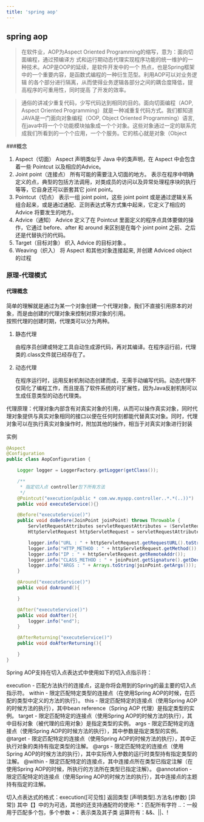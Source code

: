 ```yaml
---
title: 'spring aop'
---
```


## spring aop
> 在软件业，AOP为Aspect Oriented Programming的缩写，意为：面向切面编程，通过预编译方
式和运行期动态代理实现程序功能的统一维护的一种技术。AOP是OOP的延续，是软件开发中的一个
热点，也是Spring框架中的一个重要内容，是函数式编程的一种衍生范型。利用AOP可以对业务逻辑
的各个部分进行隔离，从而使得业务逻辑各部分之间的耦合度降低，提高程序的可重用性，同时提高
了开发的效率。

> 通俗的讲减少重复代码，少写代码达到相同的目的。面向切面编程（AOP, Aspect Oriented Programming）就是一种减重复代码方式。我们都知道JAVA是一门面向对象编程（OOP, Object Oriented Programming）语言,在java中将一个个功能模块抽象成一个个对象。这些对象通过一定的联系完成我们所看到的一个个应用，一个个服务。它的核心就是对象（Object


###概念
1. Aspect（切面）
	Aspect 声明类似于 Java 中的类声明，在 Aspect 中会包含着一些 Pointcut 以及相应的Advice。  
2. Joint point（连接点）
   所有可能的需要注入切面的地方。
	表示在程序中明确定义的点，典型的包括方法调用，对类成员的访问以及异常处理程序块的执行等等，它自身还可以嵌套其它 joint point。  
3. Pointcut（切点）
	表示一组 joint point，这些 joint point 或是通过逻辑关系组合起来，或是通过通配、正则表达式等方式集中起来，它定义了相应的 Advice 将要发生的地方。  
4.	Advice（通知）
	Advice 定义了在 Pointcut 里面定义的程序点具体要做的操作，它通过 before、after 和 around 来区别是在每个 joint point 之前、之后还是代替执行的代码。  
5. Target（目标对象）
	织入 Advice 的目标对象.。  
6. Weaving（织入）
	将 Aspect 和其他对象连接起来, 并创建 Adviced object 的过程  
### 原理-代理模式
#### 代理概念
简单的理解就是通过为某一个对象创建一个代理对象，我们不直接引用原本的对象，而是由创建的代理对象来控制对原对象的引用。  
按照代理的创建时期，代理类可以分为两种。

1. 静态代理    

	由程序员创建或特定工具自动生成源代码，再对其编译。在程序运行前，代理类的.class文件就已经存在了。
	
2. 动态代理  

	在程序运行时，运用反射机制动态创建而成，无需手动编写代码。动态代理不仅简化了编程工作，而且提高了软件系统的可扩展性，因为Java反射机制可以生成任意类型的动态代理类。

代理原理：代理对象内部含有对真实对象的引用，从而可以操作真实对象，同时代理对象提供与真实对象相同的接口以便在任何时刻都能代替真实对象。同时，代理对象可以在执行真实对象操作时，附加其他的操作，相当于对真实对象进行封装





实例
```java
@Aspect
@Configuration
public class AopConfiguration {

    Logger logger = LoggerFactory.getLogger(getClass());

    /**
     * 指定切入点 controller包下所有方法
     */
    @Pointcut("execution(public * com.ww.myapp.controller..*.*(..))")
    public void executeService(){}

    @Before("executeService()")
    public void doBefore(JoinPoint joinPoint) throws Throwable {
        ServletRequestAttributes servletRequestAttributes = (ServletRequestAttributes) RequestContextHolder.getRequestAttributes();
        HttpServletRequest httpServletRequest = servletRequestAttributes.getRequest();

        logger.info("URL : " + httpServletRequest.getRequestURL().toString());
        logger.info("HTTP_METHOD : " + httpServletRequest.getMethod());
        logger.info("IP : " + httpServletRequest.getRemoteAddr());
        logger.info("CLASS_METHOD : " + joinPoint.getSignature().getDeclaringTypeName() + "." + joinPoint.getSignature().getName());
        logger.info("ARGS : " + Arrays.toString(joinPoint.getArgs()));
    }

    @Around("executeService()")
    public void doAround(){

    }

    @After("executeService()")
    public void doAfter(){
        logger.info("end");
    }

    @AfterReturning("executeService()")
    public void doAfterReturning(){

    }
}
```

Spring AOP支持在切入点表达式中使用如下的切入点指示符：　　　　

execution - 匹配方法执行的连接点，这是你将会用到的Spring的最主要的切入点指示符。
within - 限定匹配特定类型的连接点（在使用Spring AOP的时候，在匹配的类型中定义的方法的执行）。
this - 限定匹配特定的连接点（使用Spring AOP的时候方法的执行），其中bean reference（Spring AOP 代理）是指定类型的实例。
target - 限定匹配特定的连接点（使用Spring AOP的时候方法的执行），其中目标对象（被代理的应用对象）是指定类型的实例。
args - 限定匹配特定的连接点（使用Spring AOP的时候方法的执行），其中参数是指定类型的实例。
@target - 限定匹配特定的连接点（使用Spring AOP的时候方法的执行），其中正执行对象的类持有指定类型的注解。
@args - 限定匹配特定的连接点（使用Spring AOP的时候方法的执行），其中实际传入参数的运行时类型持有指定类型的注解。
@within - 限定匹配特定的连接点，其中连接点所在类型已指定注解（在使用Spring AOP的时候，所执行的方法所在类型已指定注解）。
@annotation - 限定匹配特定的连接点（使用Spring AOP的时候方法的执行），其中连接点的主题持有指定的注解。

切入点表达式的格式：execution([可见性] 返回类型 [声明类型].方法名(参数) [异常])
其中【】中的为可选，其他的还支持通配符的使用:
*：匹配所有字符
..：一般用于匹配多个包，多个参数
+：表示类及其子类
运算符有：&&、||、!